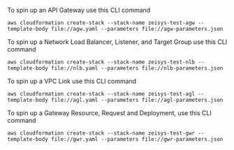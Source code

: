 To spin up an API Gateway use this CLI command
```
aws cloudformation create-stack --stack-name zeisys-test-agw --template-body file://agw.yaml --parameters file://agw-parameters.json
```
To spin up a Network Load Balancer, Listener, and Target Group use this CLI command
```
aws cloudformation create-stack --stack-name zeisys-test-nlb --template-body file://nlb.yaml --parameters file://nlb-parameters.json
```
To spin up a VPC Link use this CLI command
```
aws cloudformation create-stack --stack-name zeisys-test-agl --template-body file://agl.yaml --parameters file://agl-parameters.json
```
To spin up a Gateway Resource, Request and Deployment, use this CLI command
```
aws cloudformation create-stack --stack-name zeisys-test-gwr --template-body file://gwr.yaml --parameters file://gwr-parameters.json
```

